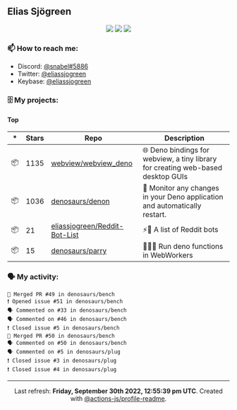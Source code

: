 ## Elias Sjögreen

<p align="center">
  <img src="https://img.shields.io/badge/🎂-dec. 2003-success" />
  <img src="https://img.shields.io/badge/🌎-Stockholm-informational" />
  <img src="https://img.shields.io/badge/👦-He/Him-informational" />
</p>

### 📫 How to reach me:

- Discord: [@snabel#5886](https://discord.com/users/267978757799673866)
- Twitter: [@eliassjogreen](https://twitter.com/eliassjogreen)
- Keybase: [@eliassjogreen](https://keybase.io/eliassjogreen)

### 🗄 My projects:

#### Top
|*|Stars|Repo|Description|
|---|---|---|---|
| 📦 | 1135 | [webview/webview_deno](https://github.com/webview/webview_deno) | 🌐 Deno bindings for webview, a tiny library for creating web-based desktop GUIs |
| 📦 | 1036 | [denosaurs/denon](https://github.com/denosaurs/denon) | 👀 Monitor any changes in your Deno application and automatically restart. |
| 📦 | 21 | [eliassjogreen/Reddit-Bot-List](https://github.com/eliassjogreen/Reddit-Bot-List) | ⚡️🤖 A list of Reddit bots |
| 📦 | 15 | [denosaurs/parry](https://github.com/denosaurs/parry) | 👷🏽‍♂️ Run deno functions in WebWorkers |

### 🗣 My activity:

```
🎉 Merged PR #49 in denosaurs/bench
❗️ Opened issue #51 in denosaurs/bench
🗣 Commented on #33 in denosaurs/bench
🗣 Commented on #46 in denosaurs/bench
❗️ Closed issue #5 in denosaurs/bench
🎉 Merged PR #50 in denosaurs/bench
🗣 Commented on #50 in denosaurs/bench
🗣 Commented on #5 in denosaurs/plug
❗️ Closed issue #3 in denosaurs/plug
❗️ Closed issue #4 in denosaurs/plug
```

------------
<p align="center">Last refresh: <b>Friday, September 30th 2022, 12:55:39 pm UTC</b>. Created with <a href=https://github.com/marketplace/actions/profile-readme>@actions-js/profile-readme</a>.</p>

